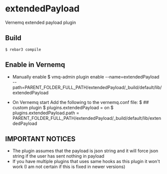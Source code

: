 extendedPayload
=====

Vernemq extended payload plugin

Build
-----

    $ rebar3 compile

Enable in Vernemq
-----

  - Manually enable
    $ vmq-admin plugin enable --name=extendedPayload --path=PARENT_FOLDER_FULL_PATH/extendedPayload/_build/default/lib/extendedPayload
    
  - On Vernemq start
    Add the following to the vernemq.conf file:
    $ ## custom plugin
    $ plugins.extendedPayload = on
    $ plugins.extendedPayload.path = PARENT_FOLDER_FULL_PATH/extendedPayload/_build/default/lib/extendedPayload
    
IMPORTANT NOTICES
-----

  - The plugin assumes that the payload is json string and it will force json string if the user has sent nothing in payload
  - If you have multiple plugins that uses same hooks as this plugin it won't work (I am not certain if this is fixed in newer versions)
